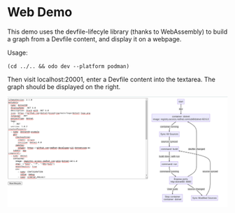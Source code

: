 # Web Demo 

This demo uses the devfile-lifecyle library (thanks to WebAssembly) to build a graph from a Devfile content, and display it on a webpage.

Usage:

```shell
(cd ../.. && odo dev --platform podman)
```

Then visit localhost:20001, enter a Devfile content into the textarea. The graph should be displayed on the right.

![Screenshot](./webclient-devfile-lifecycle.png)
